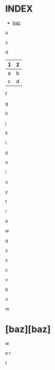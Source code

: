 # INDEX

- [baz](#baz)

a

s

d

| 1 | 2 |
| --- | --- |
| a | b |
| c | d |

f

g

h

j

k

l

p

o

i

u

y

t

r

e

w

q

z

x

c

v

b

n

m

# [baz][baz]

w

e
r


t
